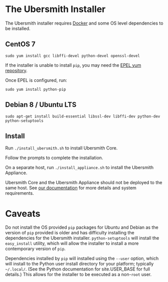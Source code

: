 # The Ubersmith Installer

The Ubersmith installer requires [Docker](https://docs.docker.com/engine/installation/) 
and some OS level dependencies to be installed. 

## CentOS 7

`sudo yum install gcc libffi-devel python-devel openssl-devel`

If the installer is unable to install `pip`, you may need the [EPEL yum repository](https://fedoraproject.org/wiki/EPEL).

Once EPEL is configured, run:

`sudo yum install python-pip`

## Debian 8 / Ubuntu LTS

`sudo apt-get install build-essential libssl-dev libffi-dev python-dev python-setuptools`

## Install

Run `./install_ubersmith.sh` to install Ubersmith Core.

Follow the prompts to complete the installation.

On a separate host, run `./install_appliance.sh` to install the Ubersmith Appliance.

Ubersmith Core and the Ubersmith Appliance should not be deployed to the same host.
See [our documentation](https://docs.ubersmith.com/display/UbersmithDocumentation/Ubersmith%27s+System+Requirements) for more details and system requirements.

# Caveats

Do not install the OS provided `pip` packages for Ubuntu and Debian as the version of `pip` provided is older and has difficulty installing the dependencies for the Ubersmith installer. `python-setuptools` will install the `easy_install` utility, which will allow the installer to install a more contemporary version of `pip`.

Dependencies installed by `pip` will installed using the `--user` option, which will install to the Python user install directory for your platform; typically `~/.local/`. (See the Python documentation for site.USER_BASE for full details.) This allows for the installer to be executed as a non-`root` user.
